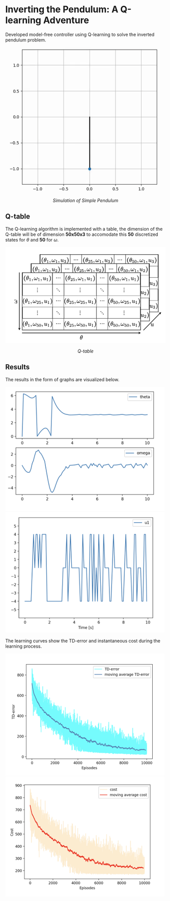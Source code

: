 # Inverting the Pendulum: A Q-learning Adventure
Developed model-free controller using Q-learning to solve the inverted pendulum problem.

<p align = 'center'><img src ='assets/inverted_pendulum.gif'></p>   
<p align = 'center'><em>Simulation of Simple Pendulum</em></p> 

## Q-table

The Q-learning algorithm is implemented with a table, the dimension of the Q-table will be of dimension $\mathbf{50x50x3}$ to accomodate this $\mathbf{50}$ discretized states for $\theta$ and $\mathbf{50}$ for $\omega$.
<p align = 'center'><img src ='assets/Q-table.png' width="550" height="300" ></p>   
<p align = 'center'><em>Q-table</em></p> 

## Results
The results in the form of graphs are visualized below.
<p float="left">
  <img src="assets/u=4(state).png" width="500" />
  <img src="assets/u=4(control).png" width="500" /> 
</p>

The learning curves show the TD-error and instantaneous cost during the learning process.
<p float="left">
  <img src="assets/u=4(error).png" width="500" />
  <img src="assets/u=4(cost).png" width="500" /> 
</p>
